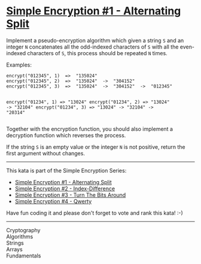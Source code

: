 <div class="description-content p-4">
<div class="markdown prose max-w-none mb-8" id="description"><h1><a href="https://www.codewars.com/kata/57814d79a56c88e3e0000786" target="_blank">
Simple Encryption #1 - Alternating Split</a></h1><p>Implement a pseudo-encryption algorithm which given a string <code>S</code> and an integer <code>N</code> concatenates all the odd-indexed characters of <code>S</code> with all the even-indexed characters of <code>S</code>, this process should be repeated <code>N</code> times.</p>
<p>Examples:</p>
<pre><code>encrypt("012345", 1)  =&gt;  "135024"
encrypt("012345", 2)  =&gt;  "135024"  -&gt;  "304152"
encrypt("012345", 3)  =&gt;  "135024"  -&gt;  "304152"  -&gt;  "012345"

encrypt("01234", 1)  =&gt;  "13024"
encrypt("01234", 2)  =&gt;  "13024"  -&gt;  "32104"
encrypt("01234", 3)  =&gt;  "13024"  -&gt;  "32104"  -&gt;  "20314"
</code></pre>
<p>Together with the encryption function, you should also implement a decryption function which reverses the process.</p>
<p>If the string <code>S</code> is an empty value or the integer <code>N</code> is not positive, return the first argument without changes.</p>
<hr>
<p>This kata is part of the Simple Encryption Series:</p>
<ul>
<li><a href="https://www.codewars.com/kata/simple-encryption-number-1-alternating-split" data-turbolinks="false" target="_blank">Simple Encryption #1 - Alternating Split</a></li>
<li><a href="https://www.codewars.com/kata/simple-encryption-number-2-index-difference" data-turbolinks="false" target="_blank">Simple Encryption #2 - Index-Difference</a></li>
<li><a href="https://www.codewars.com/kata/simple-encryption-number-3-turn-the-bits-around" data-turbolinks="false" target="_blank">Simple Encryption #3 - Turn The Bits Around</a></li>
<li><a href="https://www.codewars.com/kata/simple-encryption-number-4-qwerty" data-turbolinks="false" target="_blank">Simple Encryption #4 - Qwerty</a></li>
</ul>
<p>Have fun coding it and please don't forget to vote and rank this kata! :-)</p></code></pre>
</div>
<hr>
<div class="mt-4"><span><i class="icon-moon-tag "></i></span><div class="keyword-tag">Cryptography</div><div class="keyword-tag">Algorithms</div><div class="keyword-tag">Strings</div><div class="keyword-tag">Arrays</div><div class="keyword-tag">Fundamentals</div></div>
</div>